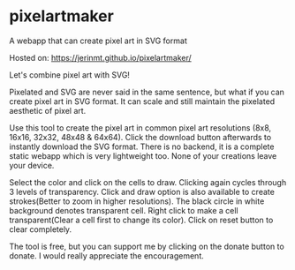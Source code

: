 # pixelartmaker
A webapp that can create pixel art in SVG format

Hosted on: https://jerinmt.github.io/pixelartmaker/

Let's combine pixel art with SVG!

Pixelated and SVG are never said in the same sentence, but what if you can create pixel art in SVG format. It can scale and still maintain the pixelated aesthetic of pixel art.

Use this tool to create the pixel art in common pixel art resolutions (8x8, 16x16, 32x32, 48x48 & 64x64). Click the download button afterwards to instantly download the SVG format. There is no backend, it is a complete static webapp which is very lightweight too. None of your creations leave your device.

Select the color and click on the cells to draw. Clicking again cycles through 3 levels of transparency. Click and draw option is also available to create strokes(Better to zoom in higher resolutions). The black circle in white background denotes transparent cell. Right click to make a cell transparent(Clear a cell first to change its color). Click on reset button to clear completely.

The tool is free, but you can support me by clicking on the donate button to donate. I would really appreciate the encouragement.
